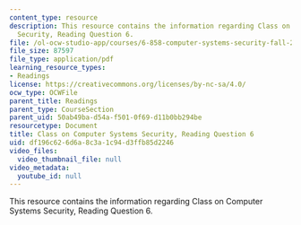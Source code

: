 ```yaml
---
content_type: resource
description: This resource contains the information regarding Class on Computer Systems
  Security, Reading Question 6.
file: /ol-ocw-studio-app/courses/6-858-computer-systems-security-fall-2014/df196c626d6a8c3a1c94d3ffb85d2246_MIT6_858F14_Reading6.pdf
file_size: 87597
file_type: application/pdf
learning_resource_types:
- Readings
license: https://creativecommons.org/licenses/by-nc-sa/4.0/
ocw_type: OCWFile
parent_title: Readings
parent_type: CourseSection
parent_uid: 50ab49ba-d54a-f501-0f69-d11b0bb294be
resourcetype: Document
title: Class on Computer Systems Security, Reading Question 6
uid: df196c62-6d6a-8c3a-1c94-d3ffb85d2246
video_files:
  video_thumbnail_file: null
video_metadata:
  youtube_id: null
---
```

This resource contains the information regarding Class on Computer Systems Security, Reading Question 6.